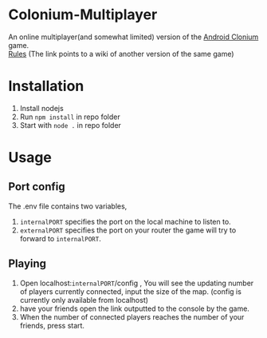 # Colonium-Multiplayer
An online multiplayer(and somewhat limited) version of the [Android Clonium](http://4pda.ru/forum/lofiversion/index.php?t632925.html) game.
<br>
[Rules](https://github.com/pier-bezuhoff/clonium/wiki/Rules-of-Clonium) (The link points to a wiki of another version of the same game)

# Installation
1. Install nodejs
2. Run `npm install` in repo folder
3. Start with `node .` in repo folder

# Usage
## Port config
The .env file contains two variables,
1. `internalPORT` specifies the port on the local machine to listen to.
2. `externalPORT` specifies the port on your router the game will try to forward to `internalPORT`.

## Playing

1. Open  localhost:`internalPORT`/config  , You will see the updating number of players currently connected, input the size of the map.
  (config is currently only available from localhost)
2. have your friends open the link outputted to the console by the game.
3. When the number of connected players reaches the number of your friends, press start.
